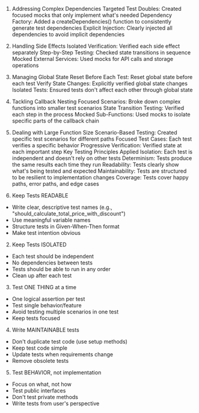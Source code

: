 
1. Addressing Complex Dependencies
   Targeted Test Doubles: Created focused mocks that only implement what's needed
   Dependency Factory: Added a createDependencies() function to consistently generate test dependencies
   Explicit Injection: Clearly injected all dependencies to avoid implicit dependencies

2. Handling Side Effects
   Isolated Verification: Verified each side effect separately
   Step-by-Step Testing: Checked state transitions in sequence
   Mocked External Services: Used mocks for API calls and storage operations

3. Managing Global State
   Reset Before Each Test: Reset global state before each test
   Verify State Changes: Explicitly verified global state changes
   Isolated Tests: Ensured tests don't affect each other through global state

4. Tackling Callback Nesting
   Focused Scenarios: Broke down complex functions into smaller test scenarios
   State Transition Testing: Verified each step in the process
   Mocked Sub-Functions: Used mocks to isolate specific parts of the callback chain


5. Dealing with Large Function Size
   Scenario-Based Testing: Created specific test scenarios for different paths
   Focused Test Cases: Each test verifies a specific behavior
   Progressive Verification: Verified state at each important step
   Key Testing Principles Applied
   Isolation: Each test is independent and doesn't rely on other tests
   Determinism: Tests produce the same results each time they run
   Readability: Tests clearly show what's being tested and expected
   Maintainability: Tests are structured to be resilient to implementation changes
   Coverage: Tests cover happy paths, error paths, and edge cases

6. Keep Tests READABLE
- Write clear, descriptive test names (e.g., "should_calculate_total_price_with_discount")
- Use meaningful variable names
- Structure tests in Given-When-Then format
- Make test intention obvious

2. Keep Tests ISOLATED
- Each test should be independent
- No dependencies between tests
- Tests should be able to run in any order
- Clean up after each test

3. Test ONE THING at a time
- One logical assertion per test
- Test single behavior/feature
- Avoid testing multiple scenarios in one test
- Keep tests focused

4. Write MAINTAINABLE tests
- Don't duplicate test code (use setup methods)
- Keep test code simple
- Update tests when requirements change
- Remove obsolete tests

5. Test BEHAVIOR, not implementation
- Focus on what, not how
- Test public interfaces
- Don't test private methods
- Write tests from user's perspective

